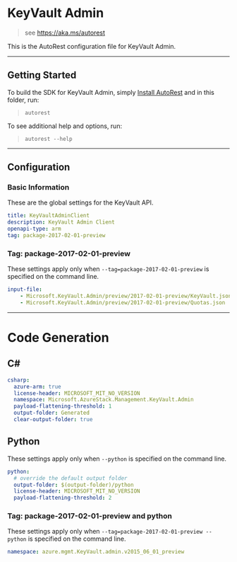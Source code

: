 # KeyVault Admin

> see https://aka.ms/autorest

This is the AutoRest configuration file for KeyVault Admin.

---
## Getting Started
To build the SDK for KeyVault Admin, simply [Install AutoRest](https://aka.ms/autorest/install) and in this folder, run:

> `autorest`

To see additional help and options, run:

> `autorest --help`
---

## Configuration

### Basic Information
These are the global settings for the KeyVault API.

``` yaml
title: KeyVaultAdminClient
description: KeyVault Admin Client
openapi-type: arm
tag: package-2017-02-01-preview
```

### Tag: package-2017-02-01-preview

These settings apply only when `--tag=package-2017-02-01-preview` is specified on the command line.

``` yaml $(tag) == 'package-2017-02-01-preview'
input-file:
    - Microsoft.KeyVault.Admin/preview/2017-02-01-preview/KeyVault.json
    - Microsoft.KeyVault.Admin/preview/2017-02-01-preview/Quotas.json
```

---
# Code Generation

## C#

``` yaml $(csharp)
csharp:
  azure-arm: true
  license-header: MICROSOFT_MIT_NO_VERSION
  namespace: Microsoft.AzureStack.Management.KeyVault.Admin
  payload-flattening-threshold: 1
  output-folder: Generated
  clear-output-folder: true
```

## Python

These settings apply only when `--python` is specified on the command line.

``` yaml $(python)
python:
  # override the default output folder
  output-folder: $(output-folder)/python
  license-header: MICROSOFT_MIT_NO_VERSION
  payload-flattening-threshold: 2
```

### Tag: package-2017-02-01-preview and python

These settings apply only when `--tag=package-2017-02-01-preview --python` is specified on the command line.

``` yaml $(tag) == 'package-2017-02-01-preview' && $(python)
namespace: azure.mgmt.KeyVault.admin.v2015_06_01_preview
```
